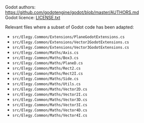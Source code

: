
Godot authors: https://github.com/godotengine/godot/blob/master/AUTHORS.md  
Godot licence: [LICENSE.txt](./LICENSE.txt)

Relevant files where a subset of Godot code has been adapted:
* `src/Elegy.Common/Extensions/PlaneGodotExtensions.cs`
* `src/Elegy.Common/Extensions/Vector2GodotExtensions.cs`
* `src/Elegy.Common/Extensions/Vector3GodotExtensions.cs`
* `src/Elegy.Common/Maths/Axis.cs`
* `src/Elegy.Common/Maths/Box3.cs`
* `src/Elegy.Common/Maths/PlaneD.cs`
* `src/Elegy.Common/Maths/Rect2.cs`
* `src/Elegy.Common/Maths/Rect2I.cs`
* `src/Elegy.Common/Maths/Side.cs`
* `src/Elegy.Common/Maths/Utils.cs`
* `src/Elegy.Common/Maths/Vector2D.cs`
* `src/Elegy.Common/Maths/Vector2I.cs`
* `src/Elegy.Common/Maths/Vector3D.cs`
* `src/Elegy.Common/Maths/Vector3I.cs`
* `src/Elegy.Common/Maths/Vector4D.cs`
* `src/Elegy.Common/Maths/Vector4I.cs`
